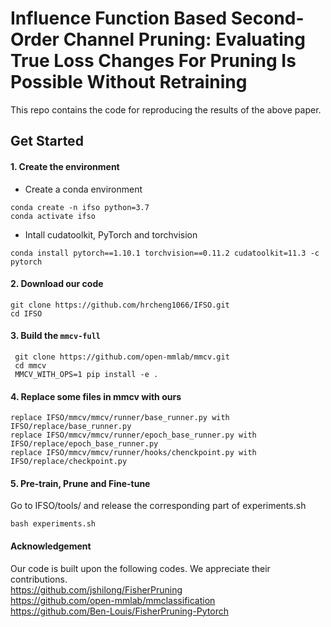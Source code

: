 # Influence Function Based Second-Order Channel Pruning: Evaluating True Loss Changes For Pruning Is Possible Without Retraining
This repo contains the code for reproducing the results of the above paper.

## Get Started
#### 1. Create the environment
* Create a conda environment
```shell
conda create -n ifso python=3.7
conda activate ifso
```

* Intall cudatoolkit, PyTorch and torchvision
```shell
conda install pytorch==1.10.1 torchvision==0.11.2 cudatoolkit=11.3 -c pytorch
```
#### 2. Download our code
```shell
git clone https://github.com/hrcheng1066/IFSO.git
cd IFSO
```
#### 3. Build the ``mmcv-full``
```shell
 git clone https://github.com/open-mmlab/mmcv.git
 cd mmcv
 MMCV_WITH_OPS=1 pip install -e .
```
#### 4. Replace some files in mmcv with ours
```shell
replace IFSO/mmcv/mmcv/runner/base_runner.py with IFSO/replace/base_runner.py
replace IFSO/mmcv/mmcv/runner/epoch_base_runner.py with IFSO/replace/epoch_base_runner.py
replace IFSO/mmcv/mmcv/runner/hooks/chenckpoint.py with IFSO/replace/checkpoint.py
```

#### 5. Pre-train, Prune and Fine-tune
Go to IFSO/tools/ and release the corresponding part of experiments.sh
```shell
bash experiments.sh
```

#### Acknowledgement
Our code is built upon the following codes. We appreciate their contributions.  
https://github.com/jshilong/FisherPruning  
https://github.com/open-mmlab/mmclassification  
https://github.com/Ben-Louis/FisherPruning-Pytorch



